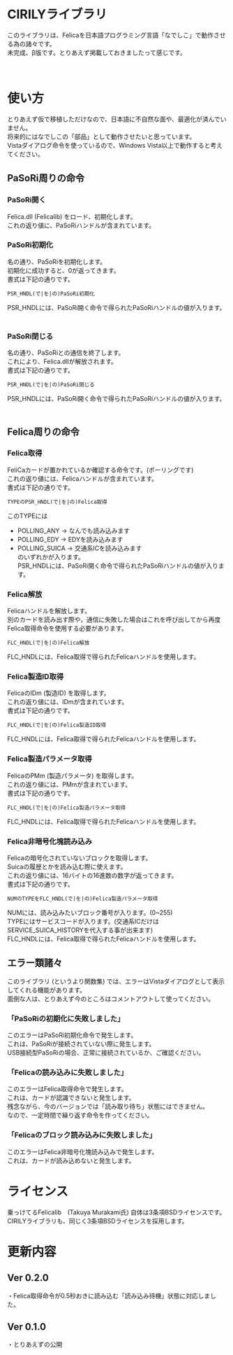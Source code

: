 # CIRILYライブラリ
このライブラリは、Felicaを日本語プログラミング言語「なでしこ」で動作させる為の諸々です。  
未完成、β版です。とりあえず掲載しておきましたって感じです。  

　　
# 使い方
とりあえず仮で移植しただけなので、日本語に不自然な面や、最適化が済んでいません。  
将来的にはなでしこの「部品」として動作させたいと思っています。  
Vistaダイアログ命令を使っているので、Windows Vista以上で動作すると考えてください。  

## PaSoRi周りの命令
### PaSoRi開く
Felica.dll (Felicalib) をロード、初期化します。  
これの返り値に、PaSoRiハンドルが含まれています。  

### PaSoRi初期化
名の通り、PaSoRiを初期化します。  
初期化に成功すると、0が返ってきます。  
書式は下記の通りです。  
~~~
PSR_HNDL(で|を|の)PaSoRi初期化
~~~
PSR_HNDLには、PaSoRi開く命令で得られたPaSoRiハンドルの値が入ります。  
　　
### PaSoRi閉じる
名の通り、PaSoRiとの通信を終了します。  
これにより、Felica.dllが解放されます。  
書式は下記の通りです。　　
~~~
PSR_HNDL(で|を|の)PaSoRi閉じる
~~~
PSR_HNDLには、PaSoRi開く命令で得られたPaSoRiハンドルの値が入ります。  
　　
## Felica周りの命令
### Felica取得
FeliCaカードが置かれているか確認する命令です。(ポーリングです)  
これの返り値には、Felicaハンドルが含まれています。  
書式は下記の通りです。  
~~~
TYPEのPSR_HNDL(で|を|の)Felica取得
~~~
このTYPEには  
- POLLING_ANY → なんでも読み込みます  
- POLLING_EDY → EDYを読み込みます  
- POLLING_SUICA → 交通系ICを読み込みます  
のいずれかが入ります。  
PSR_HNDLには、PaSoRi開く命令で得られたPaSoRiハンドルの値が入ります。  

### Felica解放
Felicaハンドルを解放します。  
別のカードを読み出す際や，通信に失敗した場合はこれを呼び出してから再度Felica取得命令を使用する必要があります。  
~~~
FLC_HNDL(で|を|の)Felica解放
~~~
FLC_HNDLには、Felica取得で得られたFelicaハンドルを使用します。  

### Felica製造ID取得
FelicaのIDm (製造ID) を取得します。  
これの返り値には、IDmが含まれています。  
書式は下記の通りです。　　
~~~
FLC_HNDL(で|を|の)Felica製造ID取得
~~~
FLC_HNDLには、Felica取得で得られたFelicaハンドルを使用します。  

### Felica製造パラメータ取得
FelicaのPMm (製造パラメータ) を取得します。  
これの返り値には、PMmが含まれています。  
書式は下記の通りです。  
~~~
FLC_HNDL(で|を|の)Felica製造パラメータ取得
~~~
FLC_HNDLには、Felica取得で得られたFelicaハンドルを使用します。  

### Felica非暗号化塊読み込み
Felicaの暗号化されていないブロックを取得します。  
Suicaの履歴とかを読み込む際に使えます。  
これの返り値には、16バイトの16進数の数字が返ってきます。  
書式は下記の通りです。  
~~~
NUMのTYPEをFLC_HNDL(で|を|の)Felica製造パラメータ取得
~~~
NUMには、読み込みたいブロック番号が入ります。(0~255)  
TYPEにはサービスコードが入ります。(交通系ICだけはSERVICE_SUICA_HISTORYを代入する事が出来ます)  
FLC_HNDLには、Felica取得で得られたFelicaハンドルを使用します。  

## エラー類諸々
このライブラリ (というより関数集) では、エラーはVistaダイアログとして表示してくれる機能があります。  
面倒な人は、とりあえず今のところはコメントアウトして使ってください。  

### 「PaSoRiの初期化に失敗しました」
このエラーはPaSoRi初期化命令で発生します。  
これは、PaSoRiが接続されていない際に発生します。  
USB接続型PaSoRiの場合、正常に接続されているか、ご確認ください。  

### 「Felicaの読み込みに失敗しました」
このエラーはFelica取得命令で発生します。  
これは、カードが認識できないと発生します。  
残念ながら、今のバージョンでは「読み取り待ち」状態にはできません。  
なので、一定時間で繰り返す命令を作ってください。  

### 「Felicaのブロック読み込みに失敗しました」
このエラーはFelica非暗号化塊読み込みで発生します。  
これは、カードが読み込めないと発生します。  

# ライセンス
乗っけてるFelicalib　(Takuya Murakami氏) 自体は3条項BSDライセンスです。  
CIRILYライブラリも、同じく3条項BSDライセンスを採用します。　　

# 更新内容
## Ver 0.2.0
・Felica取得命令が0.5秒おきに読み込む「読み込み待機」状態に対応しました。  

## Ver 0.1.0
・とりあえずの公開  